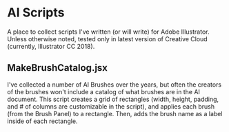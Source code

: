 # AI Scripts

A place to collect scripts I've written (or will write) for Adobe Illustrator.  Unless otherwise noted, tested only in latest version of Creative Cloud (currently, Illustrator CC 2018).

## MakeBrushCatalog.jsx
I've collected a number of AI Brushes over the years, but often the creators of the brushes won't include a catalog of what brushes are in the AI document. This script creates a grid of rectangles (width, height, padding, and # of columns are customizable in the script), and applies each brush (from the Brush Panel) to a rectangle.  Then, adds the brush name as a label inside of each rectangle.
